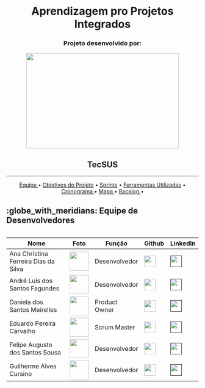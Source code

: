 <h1 align="center">Aprendizagem pro Projetos Integrados</h1>

<h3 align="center">Projeto desenvolvido por:</h3>
<p align="center">
<img src="https://github.com/UniversalDevs/Projeto_API/blob/main/Imagens/LogoUniversalDevs.jpg" width="400" height="250" align="center"/>
</p>  

<h2 align="center">TecSUS</h2>
<hr>

<p align="center">
    <a href ="https://github.com/UniversalDevs/Projeto_API_TecSus/blob/main/README.md#globe_with_meridians-equipe-de-desenvolvedores"> Equipe </a>  •
    <a href =""> Objetivos do Projeto</a>  • 
    <a href ="> Requisitos do Cliente</a>  • 
    <a href =""> Sprints</a>  • 
    <a href =""> Ferramentas Utilizadas</a>  • 
    <a href =""> Cronograma </a>  • 
    <a href =""> Mapa </a>  • 
    <a href =""> Backlog </a>  • 
</p> 
<h2>:globe_with_meridians: Equipe de Desenvolvedores</h2>
  <table align="left">
    <thead>
      <th>Nome</th>
      <th>Foto</th>
      <th>Função</th>
      <th>Github</th>
      <th>LinkedIn</th>
    </thead>
    <tbody>
     <tr>
      <td>Ana Christina Ferreira Dias da Silva</td>
        <td>
          <img src= "" width="50px">
        </td>
      <td>Desenvolvedor</td>
      <td><a href="https://github.com/AnaChristina"><img src="https://cdn-icons-png.flaticon.com/512/25/25231.png" width="30px"></a></td>
      <td><a href=""><img src="https://cdn-icons-png.flaticon.com/512/174/174857.png" width="30px"/></a></td>
     </tr>
     <tr>
      <td>André Luis dos Santos Fagundes</td>
        <td>
          <img src= "" width="50px">
        </td>
        <td>Desenvolvedor</td>
        <td><a href="https://github.com/Andre-lsf"><img src="https://cdn-icons-png.flaticon.com/512/25/25231.png" width="30px"></a></td>
        <td><a href=""><img src="https://cdn-icons-png.flaticon.com/512/174/174857.png" width="30px"/></a></td>
     </tr>
      <tr>
      <td>Daniela dos Santos Meirelles</td>
        <td>
          <img src= "" width="50px">
        </td>
      <td>Product Owner</td>
      <td><a href="https://github.com/DanielaMeirelles"><img src="https://cdn-icons-png.flaticon.com/512/25/25231.png" width="30px"></a></td>
      <td><a href=""><img src="https://cdn-icons-png.flaticon.com/512/174/174857.png" width="30px"/></a></td>
     </tr>
     <tr>
      <td>Eduardo Pereira Carvalho </td>
        <td>
          <img src= "" width="50px">
        </td>
        <td>Scrum Master</td>
        <td><a href="https://github.com/EduardoPereiraCarvalho"><img src="https://cdn-icons-png.flaticon.com/512/25/25231.png" width="30px"></a></td>
        <td><a href=""><img src="https://cdn-icons-png.flaticon.com/512/174/174857.png" width="30px"/></a></td>
     </tr>
     <tr>
     <tr>
      <td>Felipe Augusto dos Santos Sousa</td>
        <td>
          <img src= "" width="50px">
        </td>
        <td>Desenvolvedor</td>
        <td><a href="https://github.com/FelipeASousa"><img src="https://cdn-icons-png.flaticon.com/512/25/25231.png" width="30px"></a></td>
        <td><a href=""><img src="https://cdn-icons-png.flaticon.com/512/174/174857.png" width="30px"/></a></td>
     </tr>
     <tr>
      <td>Guilherme Alves Cursino</td>
        <td>
          <img src= "" width="50px">
        </td>
        <td>Desenvolvedor</td>
        <td><a href="https://github.com/guilherme0066"><img src="https://cdn-icons-png.flaticon.com/512/25/25231.png" width="30px"></a></td>
        <td><a href=""><img src="https://cdn-icons-png.flaticon.com/512/174/174857.png" width="30px"/></a></td>
     </tr>
    </tbody>
  </table>
